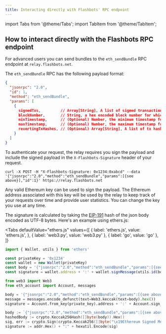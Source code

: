 ```yaml
---
title: Interacting directly with Flashbots' RPC endpoint
---
```


import Tabs from '@theme/Tabs';
import TabItem from '@theme/TabItem';

## How to interact directly with the Flashbots RPC endpoint
For advanced users you can send bundles to the `eth_sendBundle` RPC endpoint at `relay.flashbots.net`. 

The `eth_sendBundle` RPC has the following payload format:

```json
{
  "jsonrpc": "2.0",
  "id": 1,
  "method": "eth_sendBundle",
  "params": [
    {
      signedTxs,         // Array[String], A list of signed transactions to execute in an atomic bundle
      blockNumber,       // String, a hex encoded block number for which this bundle is valid on
      minTimestamp,      // (Optional) Number, the minimum timestamp for which this bundle is valid, in seconds since the unix epoch
      maxTimestamp,      // (Optional) Number, the maximum timestamp for which this bundle is valid, in seconds since the unix epoch
      revertingTxHashes, // (Optional) Array[String], A list of tx hashes that are allowed to revert 
    }
  ]
}
```

To authenticate your request, the relay requires you sign the payload and include the signed payload in the `X-Flashbots-Signature` header of your request.

```curl
curl -X POST -H "X-Flashbots-Signature: 0x1234:0xabcd" --data '{"jsonrpc":"2.0","method":"eth_sendBundle","params":[{see above}],"id":1}' https://relay.flashbots.net
```

Any valid Ethereum key can be used to sign the payload. The Ethereum address associated with this key will be used by the relay to keep track of your requests over time and provide user statistics. You can change the key you use at any time.

The signature is calculated by taking the [EIP-191](https://eips.ethereum.org/EIPS/eip-191) hash of the json body encoded as UTF-8 bytes. Here's an example using ethers.js:

<Tabs
  defaultValue="ethers.js"
  values={[
    { label: 'ethers.js', value: 'ethers.js', },
    { label: 'web3.py', value: 'web3.py' },
    { label: 'go', value: 'go' },
  ]}
>
<TabItem value="ethers.js">

```ts
import { Wallet, utils } from 'ethers'

const privateKey = '0x1234'
const wallet = new Wallet(privateKey)
const body = '{"jsonrpc":"2.0","method":"eth_sendBundle","params":[{see above}],"id":1}'
const signature = wallet.address + ':' + wallet.signMessage(utils.id(body))
```

</TabItem>
<TabItem value="web3.py">

```py
from web3 import Web3
from eth_account import Account, messages

body = '{"jsonrpc":"2.0","method":"eth_sendBundle","params":[{see above}],"id":1}'
message = messages.encode_defunct(text=Web3.keccak(text=body).hex())
signature = Account.from_key(private_key).address + ':' + Account.sign_message(message, private_key)
```

</TabItem>
<TabItem value="go">

```go
body := `{"jsonrpc":"2.0","method":"eth_sendBundle","params":[{see above}],"id":1}`
hashedBody := crypto.Keccak256Hash([]byte(body)).Hex()
sig, err := crypto.Sign(crypto.Keccak256([]byte("\x19Ethereum Signed Message:\n"+strconv.Itoa(len(hashedBody))+hashedBody)), pk)
signature := addr.Hex() + ":" + hexutil.Encode(sig)
```

</TabItem>
</Tabs>